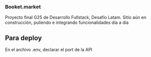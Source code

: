 ### Booket.market

Proyecto final G25 de Desarrollo Fullstack, Desafío Latam.
Sitio aún en construcción, puliendo e integrando funcionalidades día a día

## Para deploy

En el archivo .env, declarar el port de la API
